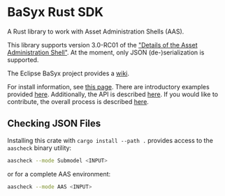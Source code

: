 # BaSyx Rust SDK

A Rust library to work with Asset Administration Shells (AAS).

This library supports version 3.0-RC01 of the ["Details of the Asset Administration Shell"](https://www.plattform-i40.de/IP/Redaktion/EN/Downloads/Publikation/Details_of_the_Asset_Administration_Shell_Part1_V3.html). At the moment, only JSON (de-)serialization is supported.

The Eclipse BaSyx project provides a [wiki](https://wiki.eclipse.org/BaSyx).

For install information, see [this page](https://wiki.eclipse.org/BaSyx_/_Download).
There are introductory examples provided [here](https://wiki.eclipse.org/BaSyx_/_Introductory_Examples).
Additionally, the API is described [here](https://wiki.eclipse.org/BaSyx_/_Documentation_/_API).
If you would like to contribute, the overall process is described [here](https://wiki.eclipse.org/BaSyx_/_Developer_/_Contributing).

## Checking JSON Files

Installing this crate with `cargo install --path .` provides access to the `aascheck` binary utility:

```bash
aascheck --mode Submodel <INPUT>
```

or for a complete AAS environment:

```bash
aascheck --mode AAS <INPUT>
```
